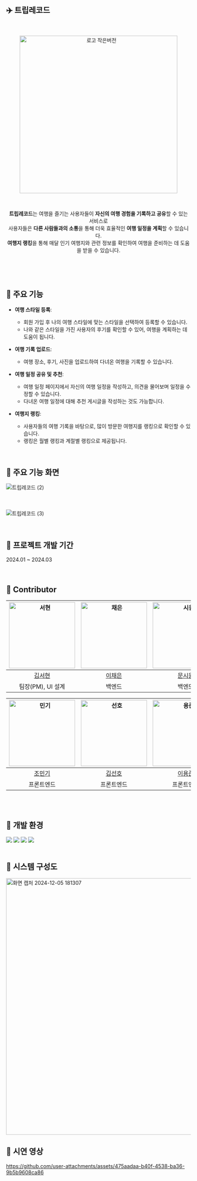 <br>

## ✈️ 트립레코드 
<br>
<p align="center">
  <img src="https://github.com/user-attachments/assets/ad4f5176-cef4-4ee6-928b-fe2406da99bf" alt="로고 작은버전" width="430px">
</p> <br> 

<p align="center">
  <strong>트립레코드</strong>는 여행을 즐기는 사용자들이 <strong>자신의 여행 경험을 기록하고 공유</strong>할 수 있는 서비스로 <br>
  사용자들은 <strong>다른 사람들과의 소통</strong>을 통해 더욱 효율적인 <strong>여행 일정을 계획</strong>할 수 있습니다. <br>
  <strong>여행지 랭킹</strong>을 통해 매달 인기 여행지와 관련 정보를 확인하여 여행을 준비하는 데 도움을 받을 수 있습니다.
</p>
<br> <br> <br>

## 🔹 주요 기능
- **여행 스타일 등록**:
  - 회원 가입 후 나의 여행 스타일에 맞는 스타일을 선택하여 등록할 수 있습니다. <br>
  - 나와 같은 스타일을 가진 사용자의 후기를 확인할 수 있어, 여행을 계획하는 데 도움이 됩니다. <br>

- **여행 기록 업로드**:
  - 여행 장소, 후기, 사진을 업로드하여 다녀온 여행을 기록할 수 있습니다.  <br>
  
- **여행 일정 공유 및 추천**:
  - 여행 일정 페이지에서 자신의 여행 일정을 작성하고, 의견을 물어보며 일정을 수정할 수 있습니다. <br>
  - 다녀온 여행 일정에 대해 추천 게시글을 작성하는 것도 가능합니다. <br>
  
- **여행지 랭킹**:
  - 사용자들의 여행 기록을 바탕으로, 많이 방문한 여행지를 랭킹으로 확인할 수 있습니다. <br>
  - 랭킹은 월별 랭킹과 계절별 랭킹으로 제공됩니다. <br>

<br>


## 🔹 주요 기능 화면
![트립레코드  (2)](https://github.com/user-attachments/assets/44fcfccf-5b25-4f0a-8052-b0579e13557a)  <br> <br> <br> <br>
![트립레코드  (3)](https://github.com/user-attachments/assets/7912adbc-6127-4507-9421-0152f0180381)



<br>

## 🔹 프로젝트 개발 기간
2024.01 ~ 2024.03

<br>

## 🔹 Contributor
| <img width="180px" alt="서현" src="https://github.com/khoikangim.png"> | <img width="180px" alt="채은" src="https://github.com/ChaeAg.png"> | <img width="180px" alt="시원" src="https://github.com/muncool39.png"> | <img width="180px" alt="서연" src="https://github.com/gitseoyeon.png"> |
|:----------------------------------------------------------------------:|:-------------------------------------------------------------------:|:--------------------------------------------------------------------:|:--------------------------------------------------------------------:|
|              [김서현](https://github.com/khoikangim)              |               [이채은](https://github.com/ChaeAg)              |               [문시원](https://github.com/muncool39)              |               [민서연](https://github.com/gitseoyeon)              |
|                     팀장(PM), UI 설계                     |                          백엔드                          |                          백엔드                          |                          백엔드                          |

| <img width="180px" alt="민기" src="https://github.com/Nail0606.png"> | <img width="180px" alt="선호" src="https://github.com/Sunho-97.png"> | <img width="180px" alt="용준" src="https://github.com/Goongam.png"> |
|:--------------------------------------------------------------------:|:--------------------------------------------------------------------:|:-------------------------------------------------------------------:|
|               [조민기](https://github.com/Nail0606)              |              [김선호](https://github.com/Sunho-97)              |               [이용준](https://github.com/Goongam)              |
|                          프론트엔드                          |                          프론트엔드                          |                          프론트엔드                          |

<br><br>

## 🔹 개발 환경
<img src="https://img.shields.io/badge/java 17-007396?style=for-the-badge&logo=java&logoColor=white"> <img src="https://img.shields.io/badge/spring-6DB33F?style=for-the-badge&logo=spring&logoColor=white"> <img src="https://img.shields.io/badge/mysql-4479A1?style=for-the-badge&logo=mysql&logoColor=white"> <img src="https://img.shields.io/badge/AWS-%23FF9900.svg?style=for-the-badge&logo=amazon-aws&logoColor=white"> <br>
<br>

## 🔹 시스템 구성도
<img width="700" alt="화면 캡처 2024-12-05 181307" src="https://github.com/user-attachments/assets/8138f892-ac83-4145-86ab-790207fb5ad8">

<br>

## 🔹 시연 영상
https://github.com/user-attachments/assets/475aadaa-b40f-4538-ba36-9b5b9608ca86

<br> <br>



